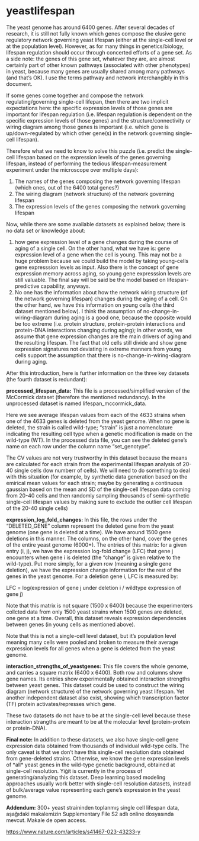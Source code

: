 # yeastlifespan

The yeast genome has around 6400 genes. After several decades of research, it is still not fully known which genes compose the elusive gene regulatory network governing yeast lifespan (either at the single-cell level or at the population level). However, as for many things in genetics/biology, lifespan regulation should occur through concerted efforts of a gene set. As a side note: the genes of this gene set, whatever they are, are almost certainly part of other known pathways (associated with other phenotypes) in yeast, because many genes are usually shared among many pathways (and that’s OK). I use the terms pathway and network interchangibly in this document.

If some genes come together and compose the network regulating/governing single-cell lifepan, then there are two implicit expectations here: the specific expression levels of those genes are important for lifespan regulation (i.e. lifespan regulation is dependent on the specific expression levels of those genes) and the structure/connectivity or wiring diagram among those genes is important (i.e. which gene is up/down-regulated by which other gene(s) in the network governing single-cell lifespan).

Therefore what we need to know to solve this puzzle (i.e. predict the single-cell lifespan based on the expression levels of the genes governing lifespan, instead of performing the tedious lifespan-measurement experiment under the microscope over multiple days):

1. The names of the genes composing the network governing lifespan (which ones, out of the 6400 total genes?)  
2. The wiring diagram (network structure) of the network governing lifespan  
3. The expression levels of the genes composing the network governing lifespan

Now, while there are some available datasets as explained below, there is no data set or knowledge about:

1. how gene expression level of a gene changes during the course of aging of a single cell. On the other hand, what we have is: gene expression level of a gene when the cell is young. This may not be a huge problem because we could build the model by taking young-cells gene expresssion levels as input. Also there is the concept of gene expression memory across aging, so young gene expresssion levels are still valuable. The final say will be said be the model based on lifespan-predictive capability, anyways.  
2. No one has the information about how the network wiring structure (of the network governing lifespan) changes during the aging of a cell. On the other hand, we have this information on young cells (the third dataset mentioned below). I think the assumption of no-change-in-wiring-diagram during aging is a good one, because the opposite would be too extreme (i.e. protein structure, protein-protein interactions and protein-DNA interactions changing during aging); in other words, we assume that gene expression changes are the main drivers of aging and the resulting lifespan. The fact that old cells still divide and show gene expression signatures not deviating in extreme manners from young cells support the assumption that there is no-change-in-wiring-diagram during aging.   
   

 After this introduction, here is further information on the three key datasets (the fourth dataset is redundant):

**processed\_lifespan\_data:** This file is a processed/simplified version of the McCormick dataset (therefore the mentioned redundancy). In the unprocessed dataset is named lifespan\_mccormick\_data. 

Here we see average lifespan values from each of the 4633 strains when one of the 4633 genes is deleted from the yeast genome. When no gene is deleted, the strain is called wild-type; “strain” is just a nomenclature indicating the resulting cell type when a genetic modification is made on the wild-type (WT). In the processed data file, you can see the deleted gene’s name on each row under the column name “set\_genotype”.

The CV values are not very trustworthy in this dataset because the means are calculated for each strain from the experimental lifespan analysis of 20-40 single cells (low numberr of cells). We will need to do something to deal with this situation (for example, by synthetic data generation based on the emirical mean values for each strain; maybe by generating a continuous gaussian based on the mean and SD of the single-cell lifespan data coming from 20-40 cells and then randomly sampling thousands of semi-synthetic single-cell lifespan values by making sure to exclude the outlier cell lifespan of the 20-40 single cells)


**expression\_log\_fold\_changes:** In this file, the rows under the “DELETED\_GENE” column represent the deleted gene from the yeast genome (one gene is deleted at a time). We have around 1500 gene deletions in this manner. The columns, on the other hand, cover the genes of the entire yeast genome (6000+). The entries of this matrix: for a given entry (i, j), we have the expression log-fold change (LFC) that gene j encounters when gene i is deleted (the “change” is given relative to the wild-type). Put more simply, for a given row (meaning a single gene deletion), we have the expression change information for the rest of the genes in the yeast genome. For a deletion gene i, LFC is measured by: 

LFC = log(expression of gene j under deletion i / wildtype expression of gene j)

Note that this matrix is not square (1500 x 6400\) because the experimenters collcted data from only 1500 yeast strains when 1500 genes are deleted, one gene at a time. Overall, this dataset reveals expression dependencies between genes (in young cells as mentioned above).

Note that this is not a single-cell level dataset, but it’s population level meaning many cells were pooled and broken to measure their average expression levels for all genes when a gene is deleted from the yeast genome. 

**interaction\_strengths\_of\_yeastgenes:** This file covers the whole genome, and carries a square matrix (6400 x 6400). Both row and columns show gene names. Its entries show experimentally obtained interaction strengths between yeast genes. This dataset could be used to construct the wiring diagram (network structure) of the network governing yeast lifespan. Yet another independent dataset also exist, showing which transcription factor (TF) protein activates/represses which gene.

These two datasets do not have to be at the single-cell level because these interaction strangths are meant to be at the molecular level (protein-protein or protein-DNA).

**Final note:** In addition to these datasets, we also have single-cell gene expression data obtained from thousands of individual wild-type cells. The only caveat is that we don’t have this single-cell resolution data obtained from gene-deleted strains. Otherwise, we know the gene expression levels of \*all\* yeast genes in the wild-type genetic background, obtained at single-cell resolution. Yiğit is currently in the process of generating/analyzing this dataset. Deep learning based modeling approaches usually work better with single-cell resolution datasets, instead of bulk/average value representing each gene’s expression in the yeast genome.       

**Addendum:** 300+ yeast straininden toplanmış single cell lifespan data, aşağıdaki makalemizin Supplementary File S2 adlı online dosyasında mevcut. Makale de open access.

https://www.nature.com/articles/s41467-023-43233-y

